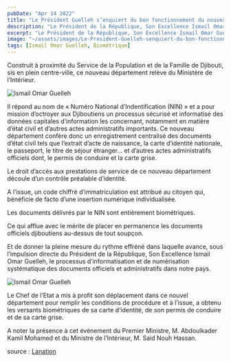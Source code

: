 ```yaml
---
pubDate: "Apr 14 2022"
title: "Le Président Guelleh s’enquiert du bon fonctionnement du nouveau service de centralisation de documents officiels"
description: "Le Président de la République, Son Excellence Ismail Omar Guelleh, s’est enquis jeudi dernier, en fin de matinée, du bon fonctionnement du nouveau service public djiboutien en charge de la centralisation des documents officiels."
excerpt: "Le Président de la République, Son Excellence Ismail Omar Guelleh, s’est enquis jeudi dernier, en fin de matinée, du bon fonctionnement du nouveau service public djiboutien en charge de la centralisation des documents officiels."
image: "~/assets/images/Le-President-Guelleh-senquiert-du-bon-fonctionnement-du-nouveau-service-de-centralisation-de-documents-officiels-2.jpg"
tags: [Ismail Omar Guelleh, Biométrique]
---
```


Construit à proximité du Service de la Population et de la Famille de Djibouti, sis en plein centre-ville, ce nouveau département relève du Ministère de l’Intérieur.

![Ismail Omar Guelleh](/images/Le-President-Guelleh-senquiert-du-bon-fonctionnement-du-nouveau-service-de-centralisation-de-documents-officiels-3.jpg)

Il répond au nom de « Numéro National d’Indentification (NIN) » et a pour mission d’octroyer aux Djiboutiens un processus sécurisé et informatisé des données capitales d’information les concernant, notamment en matière d’état civil et d’autres actes administratifs importants. Ce nouveau département confère donc un enregistrement centralisé des documents d’état civil tels que l’extrait d’acte de naissance, la carte d’identité nationale, le passeport, le titre de séjour étranger… et d’autres actes administratifs officiels dont, le permis de conduire et la carte grise.

Le droit d’accès aux prestations de service de ce nouveau département découle d’un contrôle préalable d’identité.

A l’issue, un code chiffré d’immatriculation est attribué au citoyen qui, bénéficie de facto d’une insertion numérique individualisée.

Les documents délivrés par le NIN sont entièrement biométriques.

Ce qui afflue avec le mérite de placer en permanence les documents officiels djiboutiens au-dessus de tout soupçon.

Et de donner la pleine mesure du rythme effréné dans laquelle avance, sous l’impulsion directe du Président de la République, Son Excellence Ismail Omar Guelleh, le processus d’informatisation et de numérisation systématique des documents officiels et administratifs dans notre pays.

![Ismail Omar Guelleh](/images/Le-President-Guelleh-senquiert-du-bon-fonctionnement-du-nouveau-service-de-centralisation-de-documents-officiels-1.jpg)

Le Chef de l’Etat a mis à profit son déplacement dans ce nouvel département pour remplir les conditions de procédure et à l’issue, a obtenu les versants biométriques de sa carte d‘identité, de son permis de conduire et de sa carte grise.

A noter la présence à cet évènement du Premier Ministre, M. Abdoulkader Kamil Mohamed et du Ministre de l’Intérieur, M. Said Nouh Hassan.

source : [Lanation](https://www.lanation.dj/le-president-guelleh-senquiert-du-bon-fonctionnement-du-nouveau-service-de-centralisation-de-documents-officiels/)